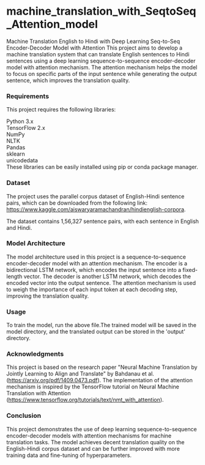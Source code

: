 # machine_translation_with_SeqtoSeq_Attention_model
Machine Translation English to Hindi with Deep Learning Seq-to-Seq Encoder-Decoder Model with Attention
This project aims to develop a machine translation system that can translate English sentences to Hindi sentences using a deep learning sequence-to-sequence encoder-decoder model with attention mechanism. The attention mechanism helps the model to focus on specific parts of the input sentence while generating the output sentence, which improves the translation quality.

### Requirements
This project requires the following libraries:

Python 3.x \
TensorFlow 2.x\
NumPy\
NLTK\
Pandas\
sklearn\
unicodedata\
These libraries can be easily installed using pip or conda package manager.

### Dataset
The project uses the parallel corpus dataset of English-Hindi sentence pairs, which can be downloaded from the following link: https://www.kaggle.com/aiswaryaramachandran/hindienglish-corpora.

The dataset contains 1,56,327 sentence pairs, with each sentence in English and Hindi.

### Model Architecture
The model architecture used in this project is a sequence-to-sequence encoder-decoder model with an attention mechanism. The encoder is a bidirectional LSTM network, which encodes the input sentence into a fixed-length vector. The decoder is another LSTM network, which decodes the encoded vector into the output sentence. The attention mechanism is used to weigh the importance of each input token at each decoding step, improving the translation quality.

### Usage
To train the model, run the above file.The trained model will be saved in the model directory, and the translated output can be stored in the 'output' directory.

### Acknowledgments
This project is based on the research paper "Neural Machine Translation by Jointly Learning to Align and Translate" by Bahdanau et al. (https://arxiv.org/pdf/1409.0473.pdf). The implementation of the attention mechanism is inspired by the TensorFlow tutorial on Neural Machine Translation with Attention (https://www.tensorflow.org/tutorials/text/nmt_with_attention).

### Conclusion
This project demonstrates the use of deep learning sequence-to-sequence encoder-decoder models with attention mechanisms for machine translation tasks. The model achieves decent translation quality on the English-Hindi corpus dataset and can be further improved with more training data and fine-tuning of hyperparameters.
